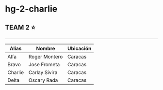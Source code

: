 # hg-2-charlie


## TEAM 2 ⭐

<hr>


| Alias | Nombre | Ubicación |
| ------ | ------ | ------ | 
| Alfa | Roger Montero | Caracas |
| Bravo | Jose Frometa | Caracas |
| Charlie | Carlay Sivira | Caracas |
| Delta | Oscary Rada | Caracas |
